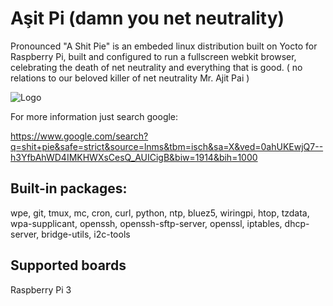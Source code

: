 # Aşit Pi (damn you net neutrality)

Pronounced "A Shit Pie" is an embeded linux distribution built on Yocto for Raspberry Pi, built and configured to run a fullscreen webkit browser, celebrating the death of net neutrality and everything that is good. ( no relations to our beloved killer of net neutrality Mr. Ajit Pai )

![Logo](https://xn--aitpi-jdb.com/logo.png)


For more information just search google: 

https://www.google.com/search?q=shit+pie&safe=strict&source=lnms&tbm=isch&sa=X&ved=0ahUKEwjQ7--h3YfbAhWD4IMKHWXsCesQ_AUICigB&biw=1914&bih=1000

## Built-in packages:

wpe, git, tmux, mc, cron, curl, python, ntp, bluez5, wiringpi, htop, tzdata, wpa-supplicant, openssh, openssh-sftp-server, openssl, iptables, dhcp-server, bridge-utils, i2c-tools

## Supported boards
Raspberry Pi 3
